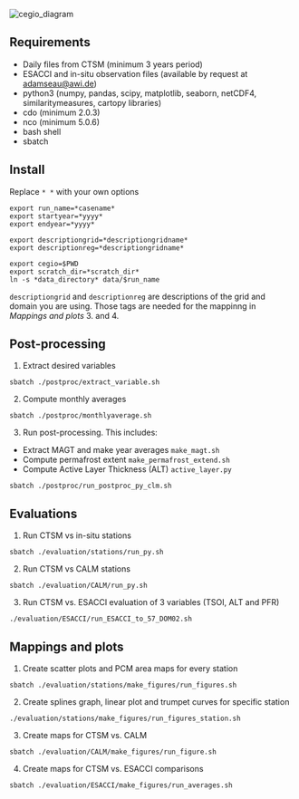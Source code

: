 ![cegio_diagram](https://user-images.githubusercontent.com/24732655/216118980-9d2e0f97-a540-448f-ac96-3f972270891b.png)

## Requirements
- Daily files from CTSM (minimum 3 years period)
- ESACCI and in-situ observation files (available by request at adamseau@awi.de)
- python3 (numpy, pandas, scipy, matplotlib, seaborn, netCDF4, similaritymeasures, cartopy libraries)
- cdo (minimum 2.0.3)
- nco (minimum 5.0.6)
- bash shell
- sbatch

## Install
Replace `* *` with your own options

```
export run_name=*casename*
export startyear=*yyyy*
export endyear=*yyyy*

export descriptiongrid=*descriptiongridname*
export descriptionreg=*descriptiongridname*

export cegio=$PWD
export scratch_dir=*scratch_dir*
ln -s *data_directory* data/$run_name
```

`descriptiongrid` and `descriptionreg` are descriptions of the grid and domain you are using. Those tags are needed for the mappinng in *Mappings and plots* 3. and 4.

## Post-processing

1. Extract desired variables
```
sbatch ./postproc/extract_variable.sh
```

2. Compute monthly averages
```
sbatch ./postproc/monthlyaverage.sh
```

3. Run post-processing. This includes:
- Extract MAGT and make year averages `make_magt.sh`
- Compute permafrost extent `make_permafrost_extend.sh`
- Compute Active Layer Thickness (ALT) `active_layer.py`
```
sbatch ./postproc/run_postproc_py_clm.sh
```
## Evaluations

1. Run CTSM vs in-situ stations
```
sbatch ./evaluation/stations/run_py.sh
```

2. Run CTSM vs CALM stations
```
sbatch ./evaluation/CALM/run_py.sh
```

3. Run CTSM vs. ESACCI evaluation of 3 variables (TSOI, ALT and PFR)

```
./evaluation/ESACCI/run_ESACCI_to_57_DOM02.sh
```

## Mappings and plots

1. Create scatter plots and PCM area maps for every station
```
sbatch ./evaluation/stations/make_figures/run_figures.sh
```

2. Create splines graph, linear plot and trumpet curves for specific station
```
./evaluation/stations/make_figures/run_figures_station.sh
```

3. Create maps for CTSM vs. CALM
```
sbatch ./evaluation/CALM/make_figures/run_figure.sh
```

4. Create maps for CTSM vs. ESACCI comparisons
```
sbatch ./evaluation/ESACCI/make_figures/run_averages.sh
```
